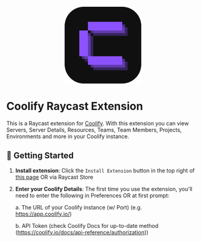 <p align="center">
    <img src="./assets/coolify.png" width="200" height="200" />
</p>

# Coolify Raycast Extension

This is a Raycast extension for [Coolify](https://coolify.io/). With this extension you can view Servers, Server Details, Resources, Teams, Team Members, Projects, Environments and more in your Coolify instance.

## 🚀 Getting Started

1. **Install extension**: Click the `Install Extension` button in the top right of [this page](https://www.raycast.com/xmok/coolify) OR via Raycast Store

2. **Enter your Coolify Details**: The first time you use the extension, you'll need to enter the following in Preferences OR at first prompt:

    a. The URL of your Coolify instance (w/ Port) (e.g. https://app.coolify.io/)

    b. API Token (check Coolify Docs for up-to-date method (https://coolify.io/docs/api-reference/authorization))
